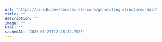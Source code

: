 ```yaml
---
url: "https://ai-sdk.dev/docs/ai-sdk-core/generating-structured-data"
title: ""
description: ""
image: ""
html: ""
cachedAt: "2025-05-27T12:28:22.703Z"
---
```


